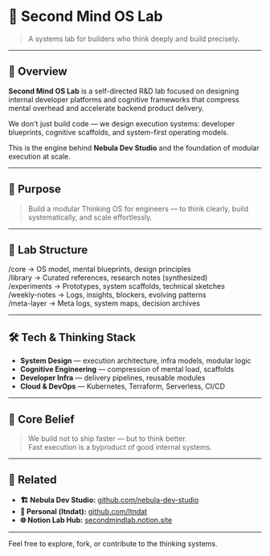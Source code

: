 # 🧠 Second Mind OS Lab

> A systems lab for builders who think deeply and build precisely.

---

## 📌 Overview

**Second Mind OS Lab** is a self-directed R&D lab focused on designing internal developer platforms and cognitive frameworks that compress mental overhead and accelerate backend product delivery.

We don't just build code — we design execution systems: developer blueprints, cognitive scaffolds, and system-first operating models.

This is the engine behind **Nebula Dev Studio** and the foundation of modular execution at scale.

---

## 🔭 Purpose

> Build a modular Thinking OS for engineers — to think clearly, build systematically, and scale effortlessly.

---

## 📁 Lab Structure   

/core → OS model, mental blueprints, design principles   
/library → Curated references, research notes (synthesized)   
/experiments → Prototypes, system scaffolds, technical sketches   
/weekly-notes → Logs, insights, blockers, evolving patterns   
/meta-layer → Meta logs, system maps, decision archives     


---

## 🛠️ Tech & Thinking Stack

- **System Design** — execution architecture, infra models, modular logic
- **Cognitive Engineering** — compression of mental load, scaffolds
- **Developer Infra** — delivery pipelines, reusable modules
- **Cloud & DevOps** — Kubernetes, Terraform, Serverless, CI/CD

---

## 🧬 Core Belief

> We build not to ship faster — but to think better.  
> Fast execution is a byproduct of good internal systems.

---

## 🔗 Related

- **🏗 Nebula Dev Studio:** [github.com/nebula-dev-studio](https://github.com/nebula-dev-studio)  
- **👤 Personal (ltndat):** [github.com/ltndat](https://github.com/ltndat)  
- **🌐 Notion Lab Hub:** [secondmindlab.notion.site](https://secondmindlab.notion.site)

---

Feel free to explore, fork, or contribute to the thinking systems.
